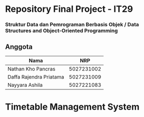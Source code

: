 # Repository Final Project - IT29

### Struktur Data dan Pemrograman Berbasis Objek / Data Structures and Object-Oriented Programming


## Anggota

| Nama                      | NRP        |
|---------------------------|------------|
|Nathan Kho Pancras         | 5027231002 |
|Daffa Rajendra Priatama    | 5027231009 |
|Nayyara Ashila             | 5027221083 |

# Timetable Management System
